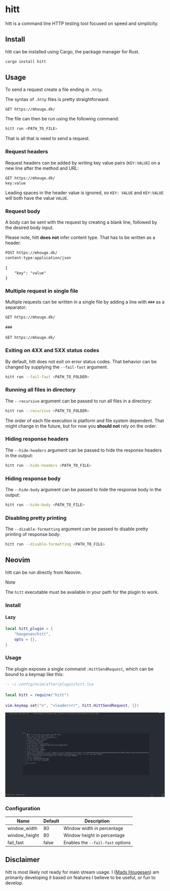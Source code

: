 # hitt

hitt is a command line HTTP testing tool focused on speed and simplicity.

## Install

hitt can be installed using Cargo, the package manager for Rust.

```sh
cargo install hitt
```

## Usage

To send a request create a file ending in `.http`.

The syntax of `.http` files is pretty straightforward:

```text
GET https://mhouge.dk/
```

The file can then be run using the following command:

```sh
hitt run <PATH_TO_FILE>
```

That is all that is need to send a request.

### Request headers

Request headers can be added by writing key value pairs (`KEY:VALUE`) on a new line after the method and URL:

```text
GET https://mhouge.dk/
key:value
```

Leading spaces in the header value is ignored, so `KEY: VALUE` and `KEY:VALUE` will both have the value `VALUE`.

### Request body

A body can be sent with the request by creating a blank line, followed by the desired body input.

Please note, hitt **does not** infer content type. That has to be written as a header.

```text
POST https://mhouge.dk/
content-type:application/json

{
    "key": "value"
}
```

### Multiple request in single file

Multiple requests can be written in a single file by adding a line with `###` as a separator:

```text
GET https://mhouge.dk/

###

GET https://mhouge.dk/
```

### Exiting on 4XX and 5XX status codes

By default, hitt does not exit on error status codes. That behavior can be changed by supplying the `--fail-fast` argument.

```sh
hitt run --fail-fast <PATH_TO_FOLDER>
```

### Running all files in directory

The `--recursive` argument can be passed to run all files in a directory:

```sh
hitt run --recursive <PATH_TO_FOLDER>
```

The order of each file execution is platform and file system dependent. That might change in the future, but for now you **should not** rely on the order.

### Hiding response headers

The `--hide-headers` argument can be passed to hide the response headers in the output:

```sh
hitt run --hide-headers <PATH_TO_FILE>
```

### Hiding response body

The `--hide-body` argument can be passed to hide the response body in the output:

```sh
hitt run --hide-body <PATH_TO_FILE>
```

### Disabling pretty printing

The `--disable-formatting` argument can be passed to disable pretty printing of response body:

```sh
hitt run --disable-formatting <PATH_TO_FILE>
```

## Neovim

hitt can be run directly from Neovim.

> [!NOTE]
> The `hitt` executable must be available in your path for the plugin to work.

### Install

#### Lazy

```lua
local hitt_plugin = {
    "hougesen/hitt",
    opts = {},
}
```

### Usage

The plugin exposes a single command `:HittSendRequest`, which can be bound to a keymap like this:

```lua
-- ~/.config/nvim/after/plugin/hitt.lua

local hitt = require("hitt")

vim.keymap.set("n", "<leader>rr", hitt.HittSendRequest, {})
```

![hitt neovim window](/docs/public/hitt-neovim-window.png)

### Configuration

| Name          | Default | Description                       |
| ------------- | ------- | --------------------------------- |
| window_width  | 80      | Window width in percentage        |
| window_height | 80      | Window height in percentage       |
| fail_fast     | false   | Enables the `--fail-fast` options |

## Disclaimer

hitt is most likely not ready for main stream usage. I ([Mads Hougesen](https://mhouge.dk)) am primarily developing it based on features I believe to be useful, or fun to develop.
